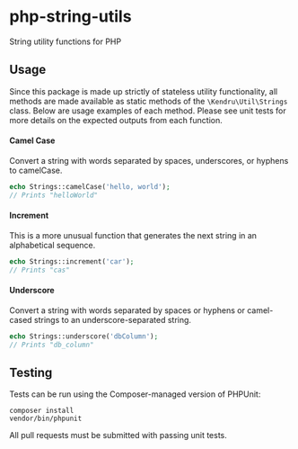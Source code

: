 php-string-utils
================

String utility functions for PHP

## Usage
Since this package is made up strictly of stateless utility functionality,
all methods are made available as static methods of the `\Kendru\Util\Strings`
class. Below are usage examples of each method. Please see unit tests for more
details on the expected outputs from each function.

#### Camel Case
Convert a string with words separated by spaces, underscores, or hyphens to
camelCase.
```php
echo Strings::camelCase('hello, world');
// Prints "helloWorld"
```

#### Increment
This is a more unusual function that generates the next string in an alphabetical
sequence.
```php
echo Strings::increment('car');
// Prints "cas"
```

#### Underscore
Convert a string with words separated by spaces or hyphens or camel-cased
strings to an underscore-separated string.
```php
echo Strings::underscore('dbColumn');
// Prints "db_column"
```

## Testing
Tests can be run using the Composer-managed version of PHPUnit:
```shell
composer install
vendor/bin/phpunit
```
All pull requests must be submitted with passing unit tests.
